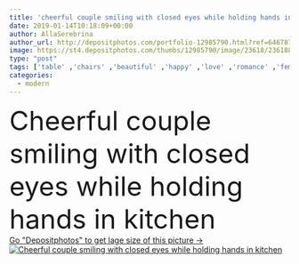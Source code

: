 ```yaml
---
title: 'cheerful couple smiling with closed eyes while holding hands in kitchen '
date: 2019-01-14T10:18:09+00:00
author: AllaSerebrina
author_url: http://depositphotos.com/portfolio-12985790.html?ref=64678756
image: https://st4.depositphotos.com/thumbs/12985790/image/23618/236188108/api_thumb_450.jpg?forcejpeg=true
type: "post"
tags: ['table' ,'chairs' ,'beautiful' ,'happy' ,'love' ,'romance' ,'female' ,'sitting' ,'smiling' ,'people' ,'happiness' ,'cheerful' ,'morning' ,'caucasian' ,'kitchen' ,'male' ,'man' ,'modern' ,'interior' ,'home' ,'couple' ,'romantic' ,'woman' ,'furniture' ,'together' ,'togetherness' ,'looking' ,'indoors' ,'attractive' ,'apartment' ,'handsome' ,'closeness' ,'relationship' ,'boyfriend' ,'girlfriend' ,'closed eyes' ,'holding hands' ]
categories: 
  - modern
---
```

<div aling="center">
            <font size="60"> Cheerful couple smiling with closed eyes while holding hands in kitchen</font>   
</div>
<div>
    <a href='https://depositphotos.com/236188108/stock-photo-cheerful-couple-smiling-closed-eyes.html?ref=64678756' target=_blank > Go "Depositphotos" to get lage size of this picture ->
        <img href='https://depositphotos.com/236188108/stock-photo-cheerful-couple-smiling-closed-eyes.html?ref=64678756' src='https://st4.depositphotos.com/12985790/23618/i/950/depositphotos_236188108-stock-photo-cheerful-couple-smiling-closed-eyes.jpg?forcejpeg=true' alt='Cheerful couple smiling with closed eyes while holding hands in kitchen' >
    </a>
</div>
